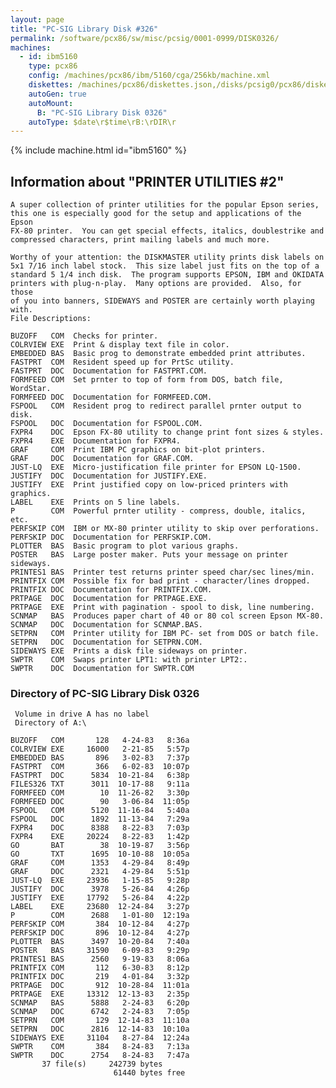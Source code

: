 ```yaml
---
layout: page
title: "PC-SIG Library Disk #326"
permalink: /software/pcx86/sw/misc/pcsig/0001-0999/DISK0326/
machines:
  - id: ibm5160
    type: pcx86
    config: /machines/pcx86/ibm/5160/cga/256kb/machine.xml
    diskettes: /machines/pcx86/diskettes.json,/disks/pcsig0/pcx86/diskettes.json
    autoGen: true
    autoMount:
      B: "PC-SIG Library Disk 0326"
    autoType: $date\r$time\rB:\rDIR\r
---
```


{% include machine.html id="ibm5160" %}

## Information about "PRINTER UTILITIES #2"

    A super collection of printer utilities for the popular Epson series,
    this one is especially good for the setup and applications of the Epson
    FX-80 printer.  You can get special effects, italics, doublestrike and
    compressed characters, print mailing labels and much more.
    
    Worthy of your attention: the DISKMASTER utility prints disk labels on
    5x1 7/16 inch label stock.  This size label just fits on the top of a
    standard 5 1/4 inch disk.  The program supports EPSON, IBM and OKIDATA
    printers with plug-n-play.  Many options are provided.  Also, for those
    of you into banners, SIDEWAYS and POSTER are certainly worth playing
    with.
    File Descriptions:
    
    BUZOFF   COM  Checks for printer.
    COLRVIEW EXE  Print & display text file in color.
    EMBEDDED BAS  Basic prog to demonstrate embedded print attributes.
    FASTPRT  COM  Resident speed up for PrtSc utility.
    FASTPRT  DOC  Documentation for FASTPRT.COM.
    FORMFEED COM  Set prnter to top of form from DOS, batch file, WordStar.
    FORMFEED DOC  Documentation for FORMFEED.COM.
    FSPOOL   COM  Resident prog to redirect parallel prnter output to disk.
    FSPOOL   DOC  Documentation for FSPOOL.COM.
    FXPR4    DOC  Epson FX-80 utility to change print font sizes & styles.
    FXPR4    EXE  Documentation for FXPR4.
    GRAF     COM  Print IBM PC graphics on bit-plot printers.
    GRAF     DOC  Documentation for GRAF.COM.
    JUST-LQ  EXE  Micro-justification file printer for EPSON LQ-1500.
    JUSTIFY  DOC  Documentation for JUSTIFY.EXE.
    JUSTIFY  EXE  Print justified copy on low-priced printers with graphics.
    LABEL    EXE  Prints on 5 line labels.
    P        COM  Powerful prnter utility - compress, double, italics, etc.
    PERFSKIP COM  IBM or MX-80 printer utility to skip over perforations.
    PERFSKIP DOC  Documentation for PERFSKIP.COM.
    PLOTTER  BAS  Basic program to plot various graphs.
    POSTER   BAS  Large poster maker. Puts your message on printer sideways.
    PRINTES1 BAS  Printer test returns printer speed char/sec lines/min.
    PRINTFIX COM  Possible fix for bad print - character/lines dropped.
    PRINTFIX DOC  Documentation for PRINTFIX.COM.
    PRTPAGE  DOC  Documentation for PRTPAGE.EXE.
    PRTPAGE  EXE  Print with pagination - spool to disk, line numbering.
    SCNMAP   BAS  Produces paper chart of 40 or 80 col screen Epson MX-80.
    SCNMAP   DOC  Documentation for SCNMAP.BAS.
    SETPRN   COM  Printer utility for IBM PC- set from DOS or batch file.
    SETPRN   DOC  Documentation for SETPRN.COM.
    SIDEWAYS EXE  Prints a disk file sideways on printer.
    SWPTR    COM  Swaps printer LPT1: with printer LPT2:.
    SWPTR    DOC  Documentation for SWPTR.COM

### Directory of PC-SIG Library Disk 0326

     Volume in drive A has no label
     Directory of A:\

    BUZOFF   COM       128   4-24-83   8:36a
    COLRVIEW EXE     16000   2-21-85   5:57p
    EMBEDDED BAS       896   3-02-83   7:37p
    FASTPRT  COM       366   6-02-83  10:07p
    FASTPRT  DOC      5834  10-21-84   6:38p
    FILES326 TXT      3011  10-17-88   9:11a
    FORMFEED COM        10  11-26-82   3:30p
    FORMFEED DOC        90   3-06-84  11:05p
    FSPOOL   COM      5120  11-16-84   5:40a
    FSPOOL   DOC      1892  11-13-84   7:29a
    FXPR4    DOC      8388   8-22-83   7:03p
    FXPR4    EXE     20224   8-22-83   1:42p
    GO       BAT        38  10-19-87   3:56p
    GO       TXT      1695  10-10-88  10:05a
    GRAF     COM      1353   4-29-84   8:49p
    GRAF     DOC      2321   4-29-84   5:51p
    JUST-LQ  EXE     23936   1-15-85   9:28p
    JUSTIFY  DOC      3978   5-26-84   4:26p
    JUSTIFY  EXE     17792   5-26-84   4:22p
    LABEL    EXE     23680  12-24-84   3:27p
    P        COM      2688   1-01-80  12:19a
    PERFSKIP COM       384  10-12-84   4:27p
    PERFSKIP DOC       896  10-12-84   4:27p
    PLOTTER  BAS      3497  10-20-84   7:40a
    POSTER   BAS     31590   6-09-83   9:29p
    PRINTES1 BAS      2560   9-19-83   8:06a
    PRINTFIX COM       112   6-30-83   8:12p
    PRINTFIX DOC       219   4-01-84   3:32p
    PRTPAGE  DOC       912  10-28-84  11:01a
    PRTPAGE  EXE     13312  12-13-83   2:35p
    SCNMAP   BAS      5888   2-24-83   6:20p
    SCNMAP   DOC      6742   2-24-83   7:05p
    SETPRN   COM       129  12-14-83  11:10a
    SETPRN   DOC      2816  12-14-83  10:10a
    SIDEWAYS EXE     31104   8-27-84  12:24a
    SWPTR    COM       384   8-24-83   7:13a
    SWPTR    DOC      2754   8-24-83   7:47a
           37 file(s)     242739 bytes
                           61440 bytes free
